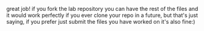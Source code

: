 great job!
if you fork the lab repository you can have the rest of the files and it would work perfectly if you ever clone your repo in a future, but that's just saying, if you prefer just submit the files you have worked on it's also fine:)
